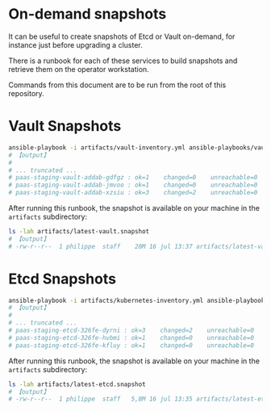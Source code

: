 # On-demand snapshots

It can be useful to create snapshots of Etcd or Vault on-demand, for instance
just before upgrading a cluster.

There is a runbook for each of these services to build snapshots and retrieve them
on the operator workstation.

Commands from this document are to be run from the root of this repository.

# Vault Snapshots

```bash
ansible-playbook -i artifacts/vault-inventory.yml ansible-playbooks/vault-snapshot-dump.yaml
# 【output】
# 
# ... truncated ...
# paas-staging-vault-addab-gdfgz : ok=1    changed=0    unreachable=0    failed=0    skipped=0    rescued=0    ignored=0   
# paas-staging-vault-addab-jmvoo : ok=1    changed=0    unreachable=0    failed=0    skipped=0    rescued=0    ignored=0   
# paas-staging-vault-addab-xzsiu : ok=3    changed=2    unreachable=0    failed=0    skipped=0    rescued=0    ignored=0   
```

After running this runbook, the snapshot is available on your machine in the `artifacts` subdirectory:

```bash
ls -lah artifacts/latest-vault.snapshot
# 【output】
# -rw-r--r--  1 philippe  staff    20M 16 jul 13:37 artifacts/latest-vault.snapshot
```

# Etcd Snapshots

```bash
ansible-playbook -i artifacts/kubernetes-inventory.yml ansible-playbooks/etcd-snapshot-dump.yaml
# 【output】
#
# ... truncated ...
# paas-staging-etcd-326fe-dyrni : ok=3    changed=2    unreachable=0    failed=0    skipped=0    rescued=0    ignored=0   
# paas-staging-etcd-326fe-hvbmi : ok=1    changed=0    unreachable=0    failed=0    skipped=0    rescued=0    ignored=0   
# paas-staging-etcd-326fe-kfluy : ok=1    changed=0    unreachable=0    failed=0    skipped=0    rescued=0    ignored=0   
```

After running this runbook, the snapshot is available on your machine in the `artifacts` subdirectory:

```bash
ls -lah artifacts/latest-etcd.snapshot
# 【output】
# -rw-r--r--  1 philippe  staff   5,8M 16 jul 13:35 artifacts/latest-etcd.snapshot
```